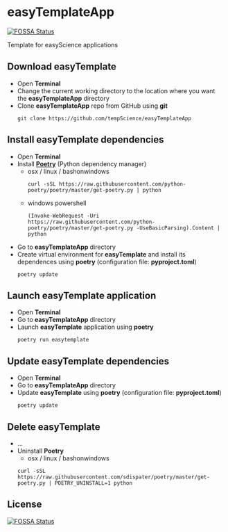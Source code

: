 # easyTemplateApp
[![FOSSA Status](https://app.fossa.com/api/projects/git%2Bgithub.com%2FtempScience%2FeasyTemplateApp.svg?type=shield)](https://app.fossa.com/projects/git%2Bgithub.com%2FtempScience%2FeasyTemplateApp?ref=badge_shield)

Template for easyScience applications

## Download easyTemplate
* Open **Terminal**
* Change the current working directory to the location where you want the **easyTemplateApp** directory
* Clone **easyTemplateApp** repo from GitHub using **git**
  ```
  git clone https://github.com/tempScience/easyTemplateApp
  ```
  
## Install easyTemplate dependencies
* Open **Terminal**
* Install [**Poetry**](https://python-poetry.org/docs/) (Python dependency manager)
  * osx / linux / bashonwindows
    ```
    curl -sSL https://raw.githubusercontent.com/python-poetry/poetry/master/get-poetry.py | python
    ```
  * windows powershell
    ```
    (Invoke-WebRequest -Uri https://raw.githubusercontent.com/python-poetry/poetry/master/get-poetry.py -UseBasicParsing).Content | python
    ```
* Go to **easyTemplateApp** directory
* Create virtual environment for **easyTemplate** and install its dependences using **poetry** (configuration file: **pyproject.toml**)
  ```
  poetry update
  ```
  
## Launch easyTemplate application
* Open **Terminal**
* Go to **easyTemplateApp** directory
* Launch **easyTemplate** application using **poetry**
  ```
  poetry run easytemplate
  ```

## Update easyTemplate dependencies
* Open **Terminal**
* Go to **easyTemplateApp** directory
* Update **easyTemplate** using **poetry** (configuration file: **pyproject.toml**)
  ```
  poetry update
  ```

## Delete easyTemplate
* ...
* Uninstall **Poetry**
   * osx / linux / bashonwindows
   ```
   curl -sSL https://raw.githubusercontent.com/sdispater/poetry/master/get-poetry.py | POETRY_UNINSTALL=1 python
   ```


## License
[![FOSSA Status](https://app.fossa.com/api/projects/git%2Bgithub.com%2FtempScience%2FeasyTemplateApp.svg?type=large)](https://app.fossa.com/projects/git%2Bgithub.com%2FtempScience%2FeasyTemplateApp?ref=badge_large)